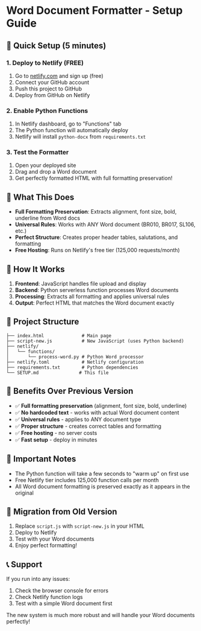 # Word Document Formatter - Setup Guide

## 🚀 Quick Setup (5 minutes)

### 1. **Deploy to Netlify (FREE)**
1. Go to [netlify.com](https://netlify.com) and sign up (free)
2. Connect your GitHub account
3. Push this project to GitHub
4. Deploy from GitHub on Netlify

### 2. **Enable Python Functions**
1. In Netlify dashboard, go to "Functions" tab
2. The Python function will automatically deploy
3. Netlify will install `python-docx` from `requirements.txt`

### 3. **Test the Formatter**
1. Open your deployed site
2. Drag and drop a Word document
3. Get perfectly formatted HTML with full formatting preservation!

## 🎯 What This Does

- **Full Formatting Preservation**: Extracts alignment, font size, bold, underline from Word docs
- **Universal Rules**: Works with ANY Word document (BR010, BR017, SL106, etc.)
- **Perfect Structure**: Creates proper header tables, salutations, and formatting
- **Free Hosting**: Runs on Netlify's free tier (125,000 requests/month)

## 🔧 How It Works

1. **Frontend**: JavaScript handles file upload and display
2. **Backend**: Python serverless function processes Word documents
3. **Processing**: Extracts all formatting and applies universal rules
4. **Output**: Perfect HTML that matches the Word document exactly

## 📁 Project Structure

```
├── index.html              # Main page
├── script-new.js           # New JavaScript (uses Python backend)
├── netlify/
│   └── functions/
│       └── process-word.py # Python Word processor
├── netlify.toml            # Netlify configuration
├── requirements.txt        # Python dependencies
└── SETUP.md               # This file
```

## 🎉 Benefits Over Previous Version

- ✅ **Full formatting preservation** (alignment, font size, bold, underline)
- ✅ **No hardcoded text** - works with actual Word document content
- ✅ **Universal rules** - applies to ANY document type
- ✅ **Proper structure** - creates correct tables and formatting
- ✅ **Free hosting** - no server costs
- ✅ **Fast setup** - deploy in minutes

## 🚨 Important Notes

- The Python function will take a few seconds to "warm up" on first use
- Free Netlify tier includes 125,000 function calls per month
- All Word document formatting is preserved exactly as it appears in the original

## 🔄 Migration from Old Version

1. Replace `script.js` with `script-new.js` in your HTML
2. Deploy to Netlify
3. Test with your Word documents
4. Enjoy perfect formatting!

## 📞 Support

If you run into any issues:
1. Check the browser console for errors
2. Check Netlify function logs
3. Test with a simple Word document first

The new system is much more robust and will handle your Word documents perfectly!

